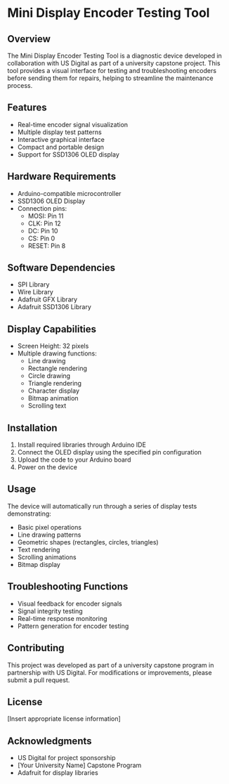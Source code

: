 # Mini Display Encoder Testing Tool

## Overview
The Mini Display Encoder Testing Tool is a diagnostic device developed in collaboration with US Digital as part of a university capstone project. This tool provides a visual interface for testing and troubleshooting encoders before sending them for repairs, helping to streamline the maintenance process.

## Features
- Real-time encoder signal visualization
- Multiple display test patterns
- Interactive graphical interface
- Compact and portable design
- Support for SSD1306 OLED display

## Hardware Requirements
- Arduino-compatible microcontroller
- SSD1306 OLED Display
- Connection pins:
  - MOSI: Pin 11
  - CLK: Pin 12
  - DC: Pin 10
  - CS: Pin 0
  - RESET: Pin 8

## Software Dependencies
- SPI Library
- Wire Library
- Adafruit GFX Library
- Adafruit SSD1306 Library

## Display Capabilities
- Screen Height: 32 pixels
- Multiple drawing functions:
  - Line drawing
  - Rectangle rendering
  - Circle drawing
  - Triangle rendering
  - Character display
  - Bitmap animation
  - Scrolling text

## Installation
1. Install required libraries through Arduino IDE
2. Connect the OLED display using the specified pin configuration
3. Upload the code to your Arduino board
4. Power on the device

## Usage
The device will automatically run through a series of display tests demonstrating:
- Basic pixel operations
- Line drawing patterns
- Geometric shapes (rectangles, circles, triangles)
- Text rendering
- Scrolling animations
- Bitmap display

## Troubleshooting Functions
- Visual feedback for encoder signals
- Signal integrity testing
- Real-time response monitoring
- Pattern generation for encoder testing

## Contributing
This project was developed as part of a university capstone program in partnership with US Digital. For modifications or improvements, please submit a pull request.

## License
[Insert appropriate license information]

## Acknowledgments
- US Digital for project sponsorship
- [Your University Name] Capstone Program
- Adafruit for display libraries
